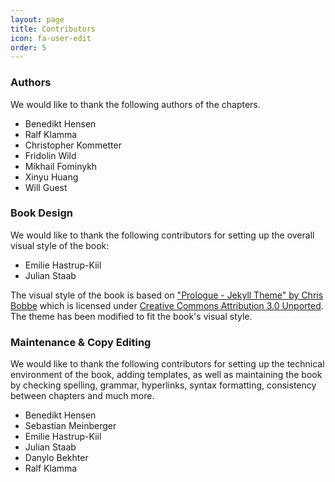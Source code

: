 ```yaml
---
layout: page
title: Contributors
icon: fa-user-edit
order: 5
---
```


### Authors

We would like to thank the following authors of the chapters.

- Benedikt Hensen
- Ralf Klamma
- Christopher Kommetter
- Fridolin Wild
- Mikhail Fominykh
- Xinyu Huang
- Will Guest

### Book Design

We would like to thank the following contributors for setting up the overall visual style of the book:
- Emilie Hastrup-Kiil
- Julian Staab

The visual style of the book is based on ["Prologue - Jekyll Theme" by Chris Bobbe](https://github.com/chrisbobbe/jekyll-theme-prologue) which is licensed under [Creative Commons Attribution 3.0 Unported](https://github.com/chrisbobbe/jekyll-theme-prologue/blob/master/LICENSE.md).
The theme has been modified to fit the book's visual style.

### Maintenance & Copy Editing

We would like to thank the following contributors for setting up the technical environment of the book, adding templates, as well as maintaining the book by checking spelling, grammar, hyperlinks, syntax formatting, consistency between chapters and much more.

- Benedikt Hensen
- Sebastian Meinberger
- Emilie Hastrup-Kiil
- Julian Staab
- Danylo Bekhter
- Ralf Klamma